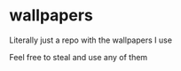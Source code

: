 # wallpapers
Literally just a repo with the wallpapers I use

Feel free to steal and use any of them
